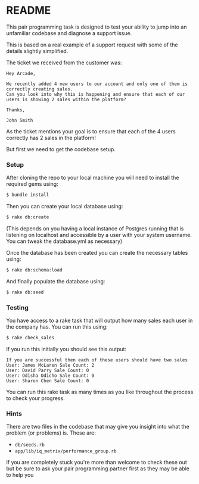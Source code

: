# README

This pair programming task is designed to test your ability to jump into an unfamiliar codebase and diagnose a support issue.

This is based on a real example of a support request with some of the details slightly simplified.

The ticket we received from the customer was:

```text
Hey Arcade,

We recently added 4 new users to our account and only one of them is correctly creating sales. 
Can you look into why this is happening and ensure that each of our users is showing 2 sales within the platform?

Thanks,

John Smith
```

As the ticket mentions your goal is to ensure that each of the 4 users correctly has 2 sales in the platform!

But first we need to get the codebase setup.

### Setup

After cloning the repo to your local machine you will need to install the required gems using:
```bash
$ bundle install
```

Then you can create your local database using:
```bash
$ rake db:create
```
(This depends on you having a local instance of Postgres running that is listening on localhost and accessible by a user with your system username. You can tweak the database.yml as necessary)

Once the database has been created you can create the necessary tables using:
```bash
$ rake db:schema:load
```

And finally populate the database using:
```bash
$ rake db:seed
```

### Testing
You have access to a rake task that will output how many sales each user in the company has. You can run this using:
```bash
$ rake check_sales
```

If you run this initially you should see this output:

```text
If you are successful then each of these users should have two sales
User: James McLaren Sale Count: 2
User: David Parry Sale Count: 0
User: Odisha Odicho Sale Count: 0
User: Sharon Chen Sale Count: 0
```

You can run this rake task as many times as you like throughout the process to check your progress.

### Hints
There are two files in the codebase that may give you insight into what the problem (or problems) is. These are:
* `db/seeds.rb`
* `app/lib/iq_metrix/performance_group.rb`

If you are completely stuck you're more than welcome to check these out but be sure to ask your pair programming partner first as they may be able to help you